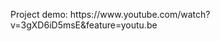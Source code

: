 <p> Project demo: https://www.youtube.com/watch?v=3gXD6iD5msE&feature=youtu.be</p>

<!-- <p> The Epicurious recipe dataset was parsed with https://github.com/nytimes/ingredient-phrase-tagger </p> -->
